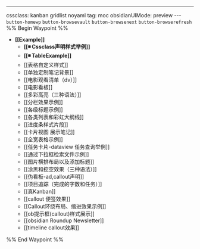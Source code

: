 ---
cssclass: kanban gridlist noyaml
tag: moc
obsidianUIMode: preview
--- `button-homewp`  `button-browsevault`  `button-browsenext` `button-browserefresh` 
%% Begin Waypoint %%
- **[[Example]]**
	- **[[◾ Cssclass声明样式举例]]**
	- **[[◾ TableExample]]**
	- [[表格自定义样式]]
	- [[单独定制笔记背景]]
	- [[电影观看清单（dv）]]
	- [[电影看板]]
	- [[多彩高亮（三种语法）]]
	- [[分栏效果示例]]
	- [[各级标题示例]]
	- [[各类列表和彩虹大纲线]]
	- [[进度条样式片段]]
	- [[卡片视图 展示笔记]]
	- [[全宽表格示例]]
	- [[任务卡片-dataview 任务查询举例]]
	- [[通过下拉框检索文件示例]]
	- [[图片横排布局以及添加标题]]
	- [[涂黑和挖空效果（三种语法）]]
	- [[伪看板-ad,callout声明]]
	- [[项目追踪（完成的字数和任务）]]
	- [[真Kanban]]
	- [[callout 便签效果]]
	- [[Callout环绕布局、缩进效果示例]]
	- [[ob提示框(callout)样式展示]]
	- [[obsidian Roundup Newsletter]]
	- [[timeline callout效果]]

%% End Waypoint %%